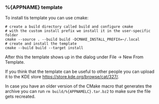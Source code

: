 ### %{APPNAME} template

To install tis template you can use cmake:  
```
# create a build directory called build and configure cmake
# with the custom install prefix we install it in the user-specific folder
cmake --source . --build build -DCMAKE_INSTALL_PREFIX=~/.local
# create and install the template
cmake --build build --target install
```
After this the template shows up in the dialog under File -> New From Template.

If you think that the template can be useful to other people
you can upload it to the KDE store https://store.kde.org/browse/cat/327/.

In case you have an older version of the CMake macro that generates the archive
you can run `rm build/%{APPNAMELC}.tar.bz2` to make sure the file gets recreated.

